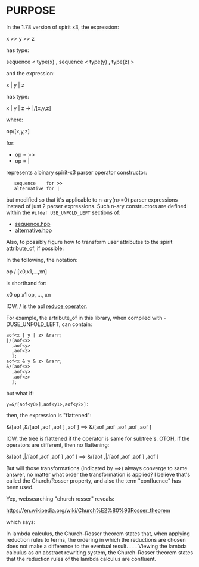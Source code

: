 # PURPOSE

In the 1.78 version of spirit x3, the expression:

  x >> y >> z

has type:

  sequence
  < type(x)
  , sequence
    < type(y)
    , type(z)
    >
  >

and the expression:

  x  | y  | z

has type:


  x  | y  | z &rarr;  |/[x,y,z]  

where:

  op/[x,y,z]

for:

* op = >>
* op = |

represents a binary spirit-x3 parser operator constructor:

	   sequence    for >>
	   alternative for |

but modified so that it's applicable to n-ary(n>=0) parser expressions instead of just 2 parser expressions.
Such n-ary constructors are defined within the `#ifdef USE_UNFOLD_LEFT` sections of:

* [sequence.hpp](./boost/spirit/home/x3/operator/sequence.hpp)
* [alternative.hpp](./boost/spirit/home/x3/operator/alternative.hpp)

Also, to possibly figure how to transform user attributes to the spirit attribute_of<parser>, if possible:

In the following, the notation:

   op / [x0,x1,...,xn]

is shorthand for:

   x0 op x1 op, ..., xn

IOW, / is the apl [reduce operator](https://en.wikipedia.org/wiki/APL_syntax_and_symbols#Operators_and_axis_indicator).

For example, the artribute_of in this library, when compiled with -DUSE_UNFOLD_LEFT, can contain:

	aof<x | y | z> &rarr;
	|/[aof<x>
	  ,aof<y>
	  ,aof<z>
	  ];
	aof<x & y & z> &rarr;
	&/[aof<x>
	  ,aof<y>
	  ,aof<z>
	  ];

but what if:

    y=&/[aof<y0>],aof<y1>,aof<y2>]:

then, the expression is "flattened":

  &/[aof<x>
    ,&/[aof<y0>
       ,aof<y1>
       ,aof<y2>
       ]
    ,aof<z>
    ]
  ==>
  &/[aof<x>
    ,aof<y0>
    ,aof<y1>
    ,aof<y2>
    ,aof<z>
    ]

  IOW, the tree is flattened if the operator is same for subtree's.
  OTOH, if the operators are different, then no flattening:

  &/[aof<x>
    ,|/[aof<y0>
       ,aof<y1>
       ,aof<y2>
       ]
    ,aof<z>
    ]
  ==>
  &/[aof<x>
    ,|/[aof<y0>
       ,aof<y1>
       ,aof<y2>
       ]
    ,aof<z>
    ]

  But will those transformations (indicated by ==>) always converge to
  same answer, no matter what order the transformation is applied?  I
  believe that's called the Church/Rosser property, and also the term
  "confluence" has been used.

  Yep, websearching "church rosser" reveals:

https://en.wikipedia.org/wiki/Church%E2%80%93Rosser_theorem

  which says:

In lambda calculus, the Church–Rosser theorem states that, when
applying reduction rules to terms, the ordering in which the
reductions are chosen does not make a difference to the eventual
result.
.
.
.
Viewing the lambda calculus as an abstract rewriting system, the
Church–Rosser theorem states that the reduction rules of the lambda
calculus are confluent.
  
